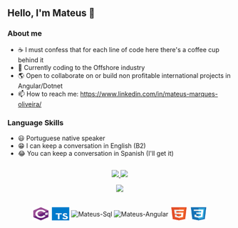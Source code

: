 ## Hello, I'm Mateus 👋

### About me
- ☕ I must confess that for each line of code here there's a coffee cup behind it
- 🚢 Currently coding to the Offshore industry
- 🌎 Open to collaborate on or build non profitable international projects in Angular/Dotnet
- 📫 How to reach me: https://www.linkedin.com/in/mateus-marques-oliveira/

### Language Skills
- 😃 Portuguese native speaker
- 😁 I can keep a conversation in English (B2)
- 😂 You can keep a conversation in Spanish (I'll get it)

##

<div align="center">
  <a href="https://github.com/MateusMo">
  <img height="160em" src="https://github-readme-stats.vercel.app/api?username=MateusMo&show_icons=true&theme=tokyonight&include_all_commits=true&count_private=true"/>
  <img height="160em" src="https://github-readme-stats.vercel.app/api/top-langs/?username=MateusMo&layout=compact&langs_count=7&theme=tokyonight"/>
</div>
  <div> 
    <p align="center">
      <a href="https://github.com/MateusMo">
        <img height="160em" src="https://github-readme-streak-stats.herokuapp.com/?user=MateusMo&theme=tokyonight" />
      </a>
    </p>
</div>
  
<div align="center" style="display: inline_block"><br>
  <img align="center" alt="Mateus-Csharp" height="30" width="40" src="https://raw.githubusercontent.com/devicons/devicon/master/icons/csharp/csharp-original.svg">
  <img align="center" alt="Mateus-Ts" height="30" width="40" src="https://raw.githubusercontent.com/devicons/devicon/master/icons/typescript/typescript-plain.svg">
  <img align="center" alt="Mateus-Sql" height="30" width="40" src="https://cdn.jsdelivr.net/gh/devicons/devicon/icons/microsoftsqlserver/microsoftsqlserver-plain-wordmark.svg">
  <img align="center" alt="Mateus-Angular" height="30" width="40" src="https://cdn.jsdelivr.net/gh/devicons/devicon/icons/angularjs/angularjs-original.svg">
  <img align="center" alt="Mateus-HTML" height="30" width="40" src="https://raw.githubusercontent.com/devicons/devicon/master/icons/html5/html5-original.svg">
  <img align="center" alt="Mateus-CSS" height="30" width="40" src="https://raw.githubusercontent.com/devicons/devicon/master/icons/css3/css3-original.svg">
</div>


